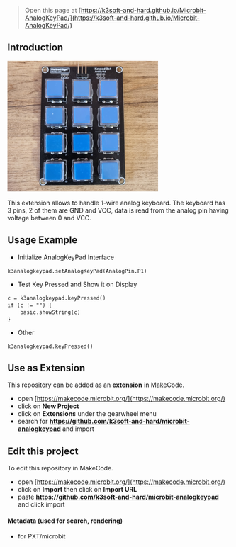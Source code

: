 
> Open this page at [https://k3soft-and-hard.github.io/Microbit-AnalogKeyPad/](https://k3soft-and-hard.github.io/Microbit-AnalogKeyPad/)

## Introduction

![icon](https://github.com/k3soft-and-hard/Microbit-AnalogKeyPad/raw/master/icon.png)

This extension allows to handle 1-wire analog keyboard. The keyboard has 3 pins, 2 of them are GND and VCC, data is read from the analog pin having voltage between 0 and VCC. 

## Usage Example

* Initialize AnalogKeyPad Interface
```blocks
k3analogkeypad.setAnalogKeyPad(AnalogPin.P1)
```

* Test Key Pressed and Show it on Display
```blocks
c = k3analogkeypad.keyPressed()
if (c != "") {
    basic.showString(c)
}
```

* Other
```sig
k3analogkeypad.keyPressed()
```

## Use as Extension

This repository can be added as an **extension** in MakeCode.

* open [https://makecode.microbit.org/](https://makecode.microbit.org/)
* click on **New Project**
* click on **Extensions** under the gearwheel menu
* search for **https://github.com/k3soft-and-hard/microbit-analogkeypad** and import

## Edit this project

To edit this repository in MakeCode.

* open [https://makecode.microbit.org/](https://makecode.microbit.org/)
* click on **Import** then click on **Import URL**
* paste **https://github.com/k3soft-and-hard/microbit-analogkeypad** and click import

#### Metadata (used for search, rendering)

* for PXT/microbit
<script src="https://makecode.com/gh-pages-embed.js"></script><script>makeCodeRender("{{ site.makecode.home_url }}", "{{ site.github.owner_name }}/{{ site.github.repository_name }}");</script>
